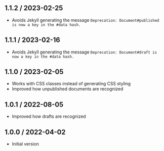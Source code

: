 ## 1.1.2 / 2023-02-25
  * Avoids Jekyll generating the message `Deprecation: Document#published is now a key in the #data hash.`

## 1.1.1 / 2023-02-16
  * Avoids Jekyll generating the message `Deprecation: Document#draft is now a key in the #data hash.`

## 1.1.0 / 2023-02-05
  * Works with CSS classes instead of generating CSS styling
  * Improved how unpublished documents are recognized

## 1.0.1 / 2022-08-05
  * Improved how drafts are recognized

## 1.0.0 / 2022-04-02
  * Initial version
